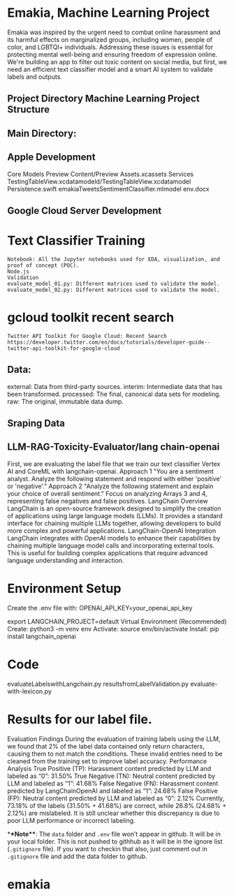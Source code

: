 # Emakia, Machine Learning Project

Emakia was inspired by the urgent need to combat online harassment and its harmful effects on marginalized groups, including women, people of color, and LGBTQI+ individuals. Addressing these issues is essential for protecting mental well-being and ensuring freedom of expression online. We're building an app to filter out toxic content on social media, but first, we need an efficient text classifier model and a smart AI system to validate labels and outputs.

## Project Directory Machine Learning Project Structure

## Main Directory:

## Apple Development
  Core
  Models
  Preview Content/Preview Assets.xcassets
  Services
  TestingTableView.xcdatamodeld/TestingTableView.xcdatamodel
  Persistence.swift
  emakiaTweetsSentimentClassifier.mlmodel
  env.docx

## Google Cloud Server Development 
  # Text Classifier Training
    Notebook: All the Jupyter notebooks used for EDA, visualization, and proof of concept (POC).
    Node.js
    Validation
    evaluate_model_01.py: Different matrices used to validate the model.
    evaluate_model_02.py: Different matrices used to validate the model.
  # gcloud toolkit recent search
    Twitter API Toolkit for Google Cloud: Recent Search
    https://developer.twitter.com/en/docs/tutorials/developer-guide--twitter-api-toolkit-for-google-cloud

## Data:
  external: Data from third-party sources.
  interim: Intermediate data that has been transformed.
  processed: The final, canonical data sets for modeling.
  raw: The original, immutable data dump.

## Sraping Data

## LLM-RAG-Toxicity-Evaluator/lang chain-openai
  First, we are evaluating the label file that we train our text classifier Vertex AI and CoreML with langchain-openai.
  Approach 1
  "You are a sentiment analyst. Analyze the following statement and respond with either 'positive' or 'negative'."
  Approach 2
  "Analyze the following statement and explain your choice of overall sentiment." Focus on analyzing Arrays 3 and 4, representing false negatives and false positives.
  LangChain Overview LangChain is an open-source framework designed to simplify the creation of applications using large language models (LLMs). It provides a standard interface for chaining multiple LLMs together, allowing developers to build more complex and powerful applications.
  LangChain-OpenAI Integration LangChain integrates with OpenAI models to enhance their capabilities by chaining multiple language model calls and incorporating external tools. This is useful for building complex applications that require advanced language understanding and interaction.
  
  # Environment Setup
  Create the .env file with:
  OPENAI_API_KEY=your_openai_api_key
  
  export LANGCHAIN_PROJECT=default
  Virtual Environment (Recommended)
  Create: python3 -m venv env
  Activate: source env/bin/activate
  Install: pip install langchain_openai
  
  # Code 
  evaluateLabelswithLangchain.py
  resultsfromLabelValidation.py
  evaluate-with-lexicon.py
  
  # Results for our label file.
  Evaluation Findings During the evaluation of training labels using the LLM, we found that 2% of the label data contained only return characters, causing them to not match the conditions. These invalid entries need to be cleaned from the training set to improve label accuracy.
  Performance Analysis
  True Positive (TP): Harassment content predicted by LLM and labeled as “0”: 31.50%
  True Negative (TN): Neutral content predicted by LLM and labeled as “1”: 41.68%
  False Negative (FN): Harassment content predicted by LangChainOpenAI and labeled as “1”: 24.68%
  False Positive (FP): Neutral content predicted by LLM and labeled as “0”: 2.12%
  Currently, 73.18% of the labels (31.50% + 41.68%) are correct, while 26.8% (24.68% + 2.12%) are mislabeled. It is still unclear whether this discrepancy is due to poor LLM performance or incorrect labeling.
  
  \***\*Note\*\***: The `data` folder and `.env` file won’t appear in github. It will be in your local folder. This is not pushed to githhub as it will be in the ignore list (`.gitignore` file). If you want to checkin that also, just comment out in `.gitignore` file and add the data folder to github.

# emakia
